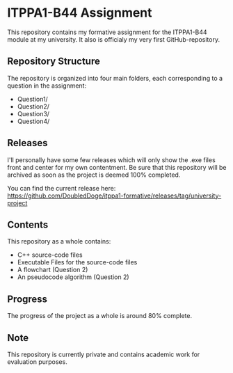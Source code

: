 # ITPPA1-B44 Assignment

This repository contains my formative assignment for the ITPPA1-B44 module at my university. It also is officialy my very first GitHub-repository.

## Repository Structure

The repository is organized into four main folders, each corresponding to a question in the assignment:

- Question1/
- Question2/
- Question3/
- Question4/

## Releases

I'll personally have some few releases which will only show the .exe files front and center for my own contentment. Be sure that this repository will be archived as soon as the project is deemed 100% completed. 

You can find the current release here: 
https://github.com/DoubledDoge/itppa1-formative/releases/tag/university-project

## Contents

This repository as a whole contains:
- C++ source-code files
- Executable Files for the source-code files
- A flowchart (Question 2)
- An pseudocode algorithm (Question 2)

## Progress

The progress of the project as a whole is around 80% complete.

## Note

This repository is currently private and contains academic work for evaluation purposes.
